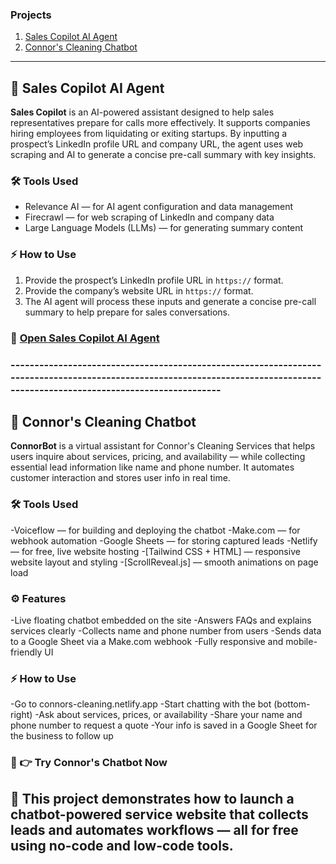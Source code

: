 ### Projects

1. [Sales Copilot AI Agent](#Sales-Copilot-AI-Agent)
2. [Connor's Cleaning Chatbot](#Connor's-Cleaning-Chatbot)

---

## 🚀 Sales Copilot AI Agent

**Sales Copilot** is an AI-powered assistant designed to help sales representatives prepare for calls more effectively. It supports companies hiring employees from liquidating or exiting startups. By inputting a prospect’s LinkedIn profile URL and company URL, the agent uses web scraping and AI to generate a concise pre-call summary with key insights.

### 🛠 Tools Used
- Relevance AI — for AI agent configuration and data management  
- Firecrawl — for web scraping of LinkedIn and company data  
- Large Language Models (LLMs) — for generating summary content  

### ⚡ How to Use
1. Provide the prospect’s LinkedIn profile URL in `https://` format.  
2. Provide the company’s website URL in `https://` format.  
3. The AI agent will process these inputs and generate a concise pre-call summary to help prepare for sales conversations.

### 🔗 [Open Sales Copilot AI Agent](https://app.relevanceai.com/agents/d7b62b/bf55a823b9e0-41fc-a88e-c5f855e66db5/95ea29ac-cb19-4425-8147-d2291e5a2015/embed-chat?hide_tool_steps=false&hide_file_uploads=false&hide_conversation_list=false&bubble_style=agent&primary_color=%23685FFF&bubble_icon=pd%2Fchat&input_placeholder_text=Type+your+message...&hide_logo=false&hide_description=false)

### ------------------------------------------------------------------------------------------------------------------------------------------------------------------------------

## 🧹 Connor's Cleaning Chatbot
**ConnorBot** is a virtual assistant for Connor's Cleaning Services that helps users inquire about services, pricing, and availability — while collecting essential lead information like name and phone number. It automates customer interaction and stores user info in real time.

### 🛠 Tools Used
-Voiceflow — for building and deploying the chatbot
-Make.com — for webhook automation
-Google Sheets — for storing captured leads
-Netlify — for free, live website hosting
-[Tailwind CSS + HTML] — responsive website layout and styling
-[ScrollReveal.js] — smooth animations on page load


### ⚙️ Features
-Live floating chatbot embedded on the site
-Answers FAQs and explains services clearly
-Collects name and phone number from users
-Sends data to a Google Sheet via a Make.com webhook
-Fully responsive and mobile-friendly UI

### ⚡ How to Use

-Go to connors-cleaning.netlify.app
-Start chatting with the bot (bottom-right)
-Ask about services, prices, or availability
-Share your name and phone number to request a quote
-Your info is saved in a Google Sheet for the business to follow up

### 🔗 👉 Try Connor's Chatbot Now
## 🚀 This project demonstrates how to launch a chatbot-powered service website that collects leads and automates workflows — all for free using no-code and low-code tools.
